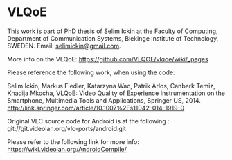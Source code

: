 VLQoE
=====
This work is part of PhD thesis of Selim Ickin at the Faculty of Computing, Department of Communication Systems, 
Blekinge Institute of Technology, SWEDEN.
Email: selimickin@gmail.com.

More info on the VLQoE: https://github.com/VLQOE/vlqoe/wiki/_pages

Please reference the following work, when using the code:

Selim Ickin, Markus Fiedler, Katarzyna Wac, Patrik Arlos, Canberk Temiz, Khadija Mkocha, VLQoE: Video Quality of Experience Instrumentation on the Smartphone, Multimedia Tools and Applications, Springer US, 2014. 
http://link.springer.com/article/10.1007%2Fs11042-014-1919-0

Original VLC source code for Android is at the following : git://git.videolan.org/vlc-ports/android.git

Please refer to the following link for more info:
https://wiki.videolan.org/AndroidCompile/
